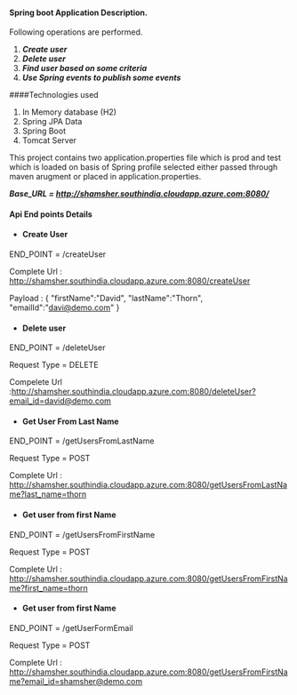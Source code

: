 #### Spring boot Application Description.
Following operations are performed.

1. ***Create user***
2. ***Delete user***
3. ***Find user based on some criteria***
4. ***Use Spring events to publish some events***
 
 
 ####Technologies used
 1. In Memory database (H2)
 2. Spring JPA Data
 3. Spring Boot
 4. Tomcat Server

This project contains two application.properties file which is prod and test which is loaded on
basis of Spring profile selected either passed through maven arugment or placed in application.properties.

***Base_URL = http://shamsher.southindia.cloudapp.azure.com:8080/***
#### Api End points Details 
* #### Create User


END_POINT = /createUser

Complete Url : http://shamsher.southindia.cloudapp.azure.com:8080/createUser

Payload : 
{
    "firstName":"David",
    "lastName":"Thorn",
    "emailId":"davi@demo.com"
}

* #### Delete user 

END_POINT = /deleteUser

Request Type = DELETE

Compelete Url :http://shamsher.southindia.cloudapp.azure.com:8080/deleteUser?email_id=david@demo.com

* #### Get User From Last Name
END_POINT = /getUsersFromLastName

Request Type = POST

Complete Url : http://shamsher.southindia.cloudapp.azure.com:8080/getUsersFromLastName?last_name=thorn

* #### Get user from first Name

END_POINT = /getUsersFromFirstName

Request Type = POST

Complete Url : http://shamsher.southindia.cloudapp.azure.com:8080/getUsersFromFirstName?first_name=thorn


* #### Get user from first Name

END_POINT = /getUserFormEmail

Request Type = POST

Complete Url : http://shamsher.southindia.cloudapp.azure.com:8080/getUsersFromFirstName?email_id=shamsher@demo.com

